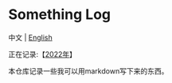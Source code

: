 # Something Log

中文 | [English](en_README.md)  

正在记录:【[2022年](2022/README.md)】


本仓库记录一些我可以用markdown写下来的东西。

